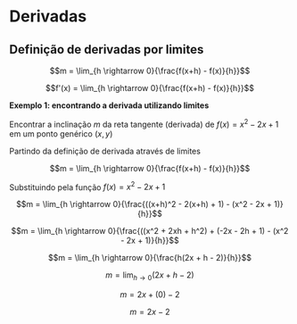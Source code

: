 # Derivadas

## Definição de derivadas por limites
$$m = \lim_{h \rightarrow 0}{\frac{f(x+h) - f(x)}{h}}$$

$$f'(x) = \lim_{h \rightarrow 0}{\frac{f(x+h) - f(x)}{h}}$$

**Exemplo 1: encontrando a derivada utilizando limites**

Encontrar a inclinação $m$ da reta tangente (derivada) de $f(x) = x^2 - 2x + 1$ em um ponto genérico $(x,y)$

Partindo da definição de derivada através de limites

$$m = \lim_{h \rightarrow 0}{\frac{f(x+h) - f(x)}{h}}$$

Substituindo pela função $f(x) = x^2 - 2x + 1$

$$m = \lim_{h \rightarrow 0}{\frac{((x+h)^2 - 2(x+h) + 1) - (x^2 - 2x + 1)}{h}}$$

$$m = \lim_{h \rightarrow 0}{\frac{((x^2 + 2xh + h^2) + (-2x - 2h + 1) - (x^2 - 2x + 1)}{h}}$$

$$m = \lim_{h \rightarrow 0}{\frac{h(2x + h - 2)}{h}}$$

$$m = \lim_{h \rightarrow 0}{(2x + h - 2)}$$

$$m = 2x + (0) - 2$$

$$m = 2x - 2$$
